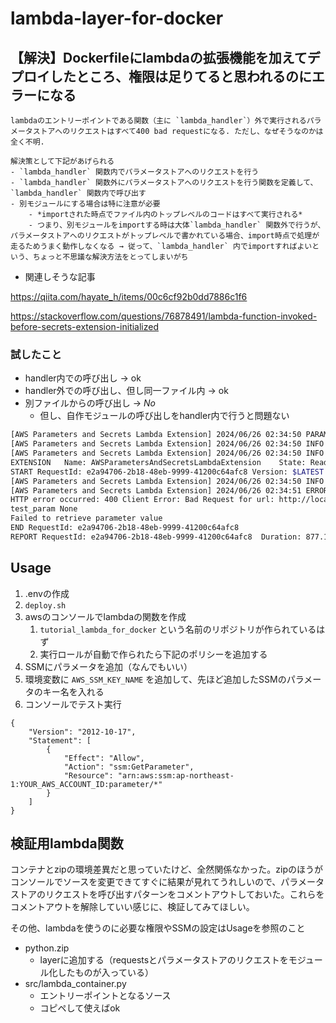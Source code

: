 # lambda-layer-for-docker

## 【解決】Dockerfileにlambdaの拡張機能を加えてデプロイしたところ、権限は足りてると思われるのにエラーになる

```
lambdaのエントリーポイントである関数（主に `lambda_handler`）外で実行されるパラメータストアへのリクエストはすべて400 bad requestになる. ただし、なぜそうなのかは全く不明.

解決策として下記があげられる
- `lambda_handler` 関数内でパラメータストアへのリクエストを行う
- `lambda_handler` 関数外にパラメータストアへのリクエストを行う関数を定義して、`lambda_handler` 関数内で呼び出す
- 別モジュールにする場合は特に注意が必要
    - *importされた時点でファイル内のトップレベルのコードはすべて実行される*
	- つまり、別モジュールをimportする時は大体`lambda_handler` 関数外で行うが、パラメータストアへのリクエストがトップレベルで書かれている場合、import時点で処理が走るためうまく動作しなくなる → 従って、`lambda_handler` 内でimportすればよいという、ちょっと不思議な解決方法をとってしまいがち
```

- 関連しそうな記事

https://qiita.com/hayate_h/items/00c6cf92b0dd7886c1f6

https://stackoverflow.com/questions/76878491/lambda-function-invoked-before-secrets-extension-initialized

### 試したこと

- handler内での呼び出し → ok
- handler外での呼び出し、但し同一ファイル内 → ok
- 別ファイルからの呼び出し → *No*
    - 但し、自作モジュールの呼び出しをhandler内で行うと問題ない

```error.sh
[AWS Parameters and Secrets Lambda Extension] 2024/06/26 02:34:50 PARAMETERS_SECRETS_EXTENSION_LOG_LEVEL is not present. Log level set to info.
[AWS Parameters and Secrets Lambda Extension] 2024/06/26 02:34:50 INFO Systems Manager Parameter Store and Secrets Manager Lambda Extension 1.0.94
[AWS Parameters and Secrets Lambda Extension] 2024/06/26 02:34:50 INFO Serving on port 2773
EXTENSION	Name: AWSParametersAndSecretsLambdaExtension	State: Ready	Events: [SHUTDOWN, INVOKE]
START RequestId: e2a94706-2b18-48eb-9999-41200c64afc8 Version: $LATEST
[AWS Parameters and Secrets Lambda Extension] 2024/06/26 02:34:50 INFO ready to serve traffic
[AWS Parameters and Secrets Lambda Extension] 2024/06/26 02:34:51 ERROR GetParameter request encountered an error: operation error SSM: GetParameter, https response error StatusCode: 400, RequestID: 9a2e7fa8-e26a-4808-815b-0be2f5f3a857, api error AccessDeniedException: User: arn:aws:sts::000000000000:assumed-role/test-role/test is not authorized to perform: ssm:GetParameter on resource: arn:aws:ssm:ap-northeast-1:000000000000:parameter/test_param because no identity-based policy allows the ssm:GetParameter action
HTTP error occurred: 400 Client Error: Bad Request for url: http://localhost:2773/systemsmanager/parameters/get/?name=test_param
test_param None
Failed to retrieve parameter value
END RequestId: e2a94706-2b18-48eb-9999-41200c64afc8
REPORT RequestId: e2a94706-2b18-48eb-9999-41200c64afc8	Duration: 877.10 ms	Billed Duration: 1249 ms	Memory Size: 128 MB	Max Memory Used: 73 MB	Init Duration: 371.00 ms
```

## Usage

1. .envの作成
2. `deploy.sh`
3. awsのコンソールでlambdaの関数を作成
    1. `tutorial_lambda_for_docker` という名前のリポジトリが作られているはず
    1. 実行ロールが自動で作られたら下記のポリシーを追加する
4. SSMにパラメータを追加（なんでもいい）
5. 環境変数に `AWS_SSM_KEY_NAME` を追加して、先ほど追加したSSMのパラメータのキー名を入れる
6. コンソールでテスト実行


```policy
{
	"Version": "2012-10-17",
	"Statement": [
		{
			"Effect": "Allow",
			"Action": "ssm:GetParameter",
			"Resource": "arn:aws:ssm:ap-northeast-1:YOUR_AWS_ACCOUNT_ID:parameter/*"
		}
	]
}
```

## 検証用lambda関数

コンテナとzipの環境差異だと思っていたけど、全然関係なかった。zipのほうがコンソールでソースを変更できてすぐに結果が見れてうれしいので、パラメータストアのリクエストを呼び出すパターンをコメントアウトしておいた。これらをコメントアウトを解除していい感じに、検証してみてほしい。

その他、lambdaを使うのに必要な権限やSSMの設定はUsageを参照のこと

- python.zip
    - layerに追加する（requestsとパラメータストアのリクエストをモジュール化したものが入っている）
- src/lambda_container.py
    - エントリーポイントとなるソース
	- コピペして使えばok
